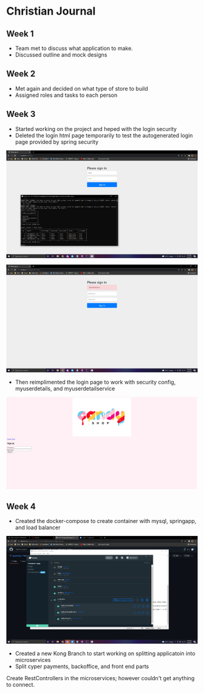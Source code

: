 # Christian Journal

## Week 1

 - Team met to discuss what application to make.
 - Discussed outline and mock designs

## Week 2

- Met again and decided on what type of store to build
- Assigned roles and tasks to each person

## Week 3

- Started working on the project and heped with the login security
- Deleted the login html page temporarily to test the autogenerated login page provided by spring security

![Autogenerated Login Page](images/christian/defaultLogin.png)

![Invalid Credentials](../images/christian/Invalid.png)

- Then reimplimented the login page to work with security config, myuserdetails, and myuserdetailservice

![Login Page](images/christian/loginpage.png)

## Week 4

- Created the docker-compose to create container with mysql, springapp, and load balancer

![Docker Compose](images/christian/Docker-Compose.png)

- Created a new Kong Branch to start working on splitting applicatoin into microservices
- Split cyper payments, backoffice, and front end parts

Create RestControllers in the microservices; however couldn't get anything to connect.
